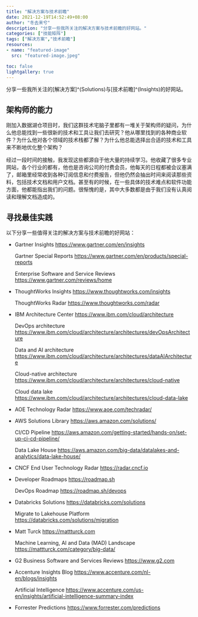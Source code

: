 ```yaml
---
title: "解决方案与技术前瞻"
date: 2021-12-19T14:52:49+08:00
author: "冬去来兮"
description: "分享一些我所关注的解决方案与技术前瞻的好网站。"
categories: ["技能矩阵"]
tags: ["解决方案","技术前瞻"]
resources:
- name: "featured-image"
  src: "featured-image.jpeg"

toc: false
lightgallery: true
---
```


分享一些我所关注的[解决方案]^(Solutions)与[技术前瞻]^(Insights)的好网站。

<!--more-->

## 架构师的能力

刚加入数据湖仓项目时，我们这群技术宅脑子里都有一堆关于架构师的疑问，为什么他总能找到一些很新的技术和工具让我们去研究？他从哪里找到的各种商业软件？为什么他对各个领域的技术栈都了解？为什么他总能选择出合适的技术和工具来不断地优化整个架构？

经过一段时间的接触，我发现这些都源自于他大量的持续学习。他收藏了很多专业网站，各个行业的都有，他也是咨询公司的付费会员，他每天的日程都被会议塞满了，邮箱里经常收到各种订阅信息和付费报告，但他仍然会抽出时间来阅读那些资料，包括技术文档和用户文档。甚至有的时候，在一些具体的技术难点和软件功能方面，他都能指出我们的问题。很惭愧的是，其中大多数都是由于我们没有认真阅读和理解文档造成的。

## 寻找最佳实践

以下分享一些值得关注的解决方案与技术前瞻的好网站：

+ Gartner Insights https://www.gartner.com/en/insights

   Gartner Special Reports https://www.gartner.com/en/products/special-reports

   Enterprise Software and Service Reviews https://www.gartner.com/reviews/home

+ ThoughtWorks Insights https://www.thoughtworks.com/insights
   
   ThoughtWorks Radar https://www.thoughtworks.com/radar

+ IBM Architecture Center https://www.ibm.com/cloud/architecture
   
   DevOps architecture https://www.ibm.com/cloud/architecture/architectures/devOpsArchitecture

   Data and AI architecture https://www.ibm.com/cloud/architecture/architectures/dataAIArchitecture

   Cloud-native architecture https://www.ibm.com/cloud/architecture/architectures/cloud-native

   Cloud data lake https://www.ibm.com/cloud/architecture/architectures/cloud-data-lake

+ AOE Technology Radar https://www.aoe.com/techradar/

+ AWS Solutions Library https://aws.amazon.com/solutions/

   CI/CD Pipeline https://aws.amazon.com/getting-started/hands-on/set-up-ci-cd-pipeline/

   Data Lake House https://aws.amazon.com/big-data/datalakes-and-analytics/data-lake-house/

+ CNCF End User Technology Radar https://radar.cncf.io

+ Developer Roadmaps https://roadmap.sh

   DevOps Roadmap https://roadmap.sh/devops

+ Databricks Solutions https://databricks.com/solutions
   
   Migrate to Lakehouse Platform https://databricks.com/solutions/migration

+ Matt Turck https://mattturck.com

   Machine Learning, AI and Data (MAD) Landscape https://mattturck.com/category/big-data/

+ G2 Business Software and Services Reviews https://www.g2.com

+ Accenture Insights Blog https://www.accenture.com/nl-en/blogs/insights

   Artificial Intelligence https://www.accenture.com/us-en/insights/artificial-intelligence-summary-index

+ Forrester Predictions https://www.forrester.com/predictions
